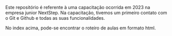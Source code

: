 Este repositório é referente à uma capacitação ocorrida em 2023 na empresa junior NextStep.
Na capacitação, tivemos um primeiro contato com o Git e Github e todas as suas funcionalidades.

No index acima, pode-se encontrar o roteiro de aulas em formato html.
